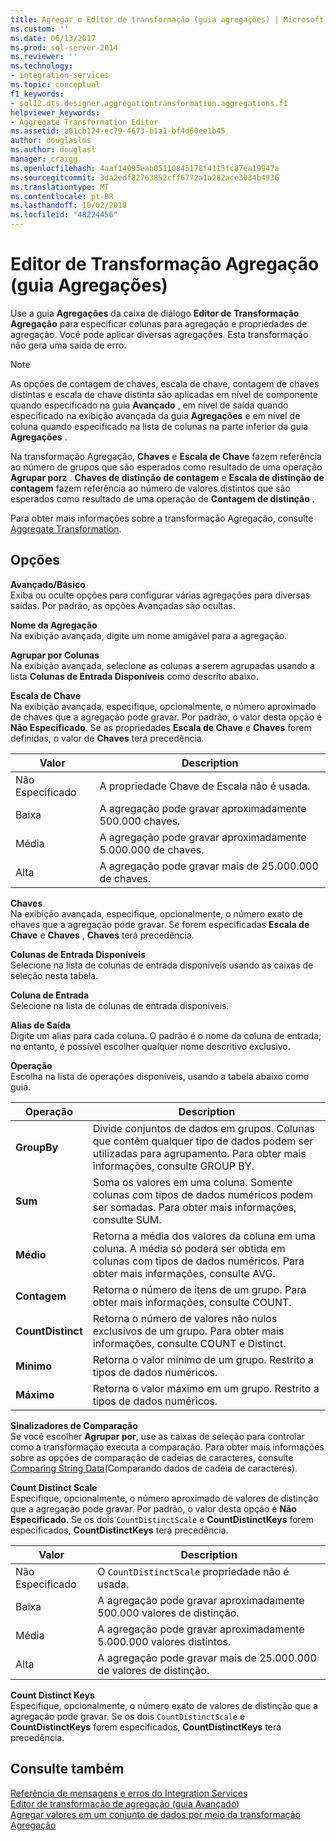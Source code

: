 ```yaml
---
title: Agregar o Editor de transformação (guia agregações) | Microsoft Docs
ms.custom: ''
ms.date: 06/13/2017
ms.prod: sql-server-2014
ms.reviewer: ''
ms.technology:
- integration-services
ms.topic: conceptual
f1_keywords:
- sql12.dts.designer.aggregationtransformation.aggregations.f1
helpviewer_keywords:
- Aggregate Transformation Editor
ms.assetid: a01cb124-ec79-4673-b1a1-bf4d60ee1b45
author: douglaslms
ms.author: douglasl
manager: craigg
ms.openlocfilehash: 4aaf14095eab05110845178f4115fc87ea19947a
ms.sourcegitcommit: 3da2edf82763852cff6772a1a282ace3034b4936
ms.translationtype: MT
ms.contentlocale: pt-BR
ms.lasthandoff: 10/02/2018
ms.locfileid: "48224456"
---
```

# <a name="aggregate-transformation-editor-aggregations-tab"></a>Editor de Transformação Agregação (guia Agregações)
  Use a guia **Agregações** da caixa de diálogo **Editor de Transformação Agregação** para especificar colunas para agregação e propriedades de agregação. Você pode aplicar diversas agregações. Esta transformação não gera uma saída de erro.  
  
> [!NOTE]  
>  As opções de contagem de chaves, escala de chave, contagem de chaves distintas e escala de chave distinta são aplicadas em nível de componente quando especificado na guia **Avançado** , em nível de saída quando especificado na exibição avançada da guia **Agregações** e em nível de coluna quando especificado na lista de colunas na parte inferior da guia **Agregações** .  
>   
>  Na transformação Agregação, **Chaves** e **Escala de Chave** fazem referência ao número de grupos que são esperados como resultado de uma operação **Agrupar porz** . **Chaves de distinção de contagem** e **Escala de distinção de contagem** fazem referência ao número de valores distintos que são esperados como resultado de uma operação de **Contagem de distinção** .  
  
 Para obter mais informações sobre a transformação Agregação, consulte [Aggregate Transformation](data-flow/transformations/aggregate-transformation.md).  
  
## <a name="options"></a>Opções  
 **Avançado/Básico**  
 Exiba ou oculte opções para configurar várias agregações para diversas saídas. Por padrão, as opções Avançadas são ocultas.  
  
 **Nome da Agregação**  
 Na exibição avançada, digite um nome amigável para a agregação.  
  
 **Agrupar por Colunas**  
 Na exibição avançada, selecione as colunas a serem agrupadas usando a lista **Colunas de Entrada Disponíveis** como descrito abaixo.  
  
 **Escala de Chave**  
 Na exibição avançada, especifique, opcionalmente, o número aproximado de chaves que a agregação pode gravar. Por padrão, o valor desta opção é **Não Especificado**. Se as propriedades **Escala de Chave** e **Chaves** forem definidas, o valor de **Chaves** terá precedência.  
  
|Valor|Description|  
|-----------|-----------------|  
|Não Especificado|A propriedade Chave de Escala não é usada.|  
|Baixa|A agregação pode gravar aproximadamente 500.000 chaves.|  
|Média|A agregação pode gravar aproximadamente 5.000.000 de chaves.|  
|Alta|A agregação pode gravar mais de 25.000.000 de chaves.|  
  
 **Chaves**  
 Na exibição avançada, especifique, opcionalmente, o número exato de chaves que a agregação pode gravar. Se forem especificadas **Escala de Chave** e **Chaves** , **Chaves** terá precedência.  
  
 **Colunas de Entrada Disponíveis**  
 Selecione na lista de colunas de entrada disponíveis usando as caixas de seleção nesta tabela.  
  
 **Coluna de Entrada**  
 Selecione na lista de colunas de entrada disponíveis.  
  
 **Alias de Saída**  
 Digite um alias para cada coluna. O padrão é o nome da coluna de entrada; no entanto, é possível escolher qualquer nome descritivo exclusivo.  
  
 **Operação**  
 Escolha na lista de operações disponíveis, usando a tabela abaixo como guia.  
  
|Operação|Description|  
|---------------|-----------------|  
|**GroupBy**|Divide conjuntos de dados em grupos. Colunas que contêm qualquer tipo de dados podem ser utilizadas para agrupamento. Para obter mais informações, consulte GROUP BY.|  
|**Sum**|Soma os valores em uma coluna. Somente colunas com tipos de dados numéricos podem ser somadas. Para obter mais informações, consulte SUM.|  
|**Médio**|Retorna a média dos valores da coluna em uma coluna. A média só poderá ser obtida em colunas com tipos de dados numéricos. Para obter mais informações, consulte AVG.|  
|**Contagem**|Retorna o número de itens de um grupo. Para obter mais informações, consulte COUNT.|  
|**CountDistinct**|Retorna o número de valores não nulos exclusivos de um grupo. Para obter mais informações, consulte COUNT e Distinct.|  
|**Mínimo**|Retorna o valor mínimo de um grupo. Restrito a tipos de dados numéricos.|  
|**Máximo**|Retorna o valor máximo em um grupo. Restrito a tipos de dados numéricos.|  
  
 **Sinalizadores de Comparação**  
 Se você escolher **Agrupar por**, use as caixas de seleção para controlar como a transformação executa a comparação. Para obter mais informações sobre as opções de comparação de cadeias de caracteres, consulte [Comparing String Data](data-flow/comparing-string-data.md)(Comparando dados de cadeia de caracteres).  
  
 **Count Distinct Scale**  
 Especifique, opcionalmente, o número aproximado de valores de distinção que a agregação pode gravar. Por padrão, o valor desta opção é **Não Especificado**. Se os dois `CountDistinctScale` e **CountDistinctKeys** forem especificados, **CountDistinctKeys** terá precedência.  
  
|Valor|Description|  
|-----------|-----------------|  
|Não Especificado|O `CountDistinctScale` propriedade não é usada.|  
|Baixa|A agregação pode gravar aproximadamente 500.000 valores de distinção.|  
|Média|A agregação pode gravar aproximadamente 5.000.000 valores distintos.|  
|Alta|A agregação pode gravar mais de 25.000.000 de valores de distinção.|  
  
 **Count Distinct Keys**  
 Especifique, opcionalmente, o número exato de valores de distinção que a agregação pode gravar. Se os dois `CountDistinctScale` e **CountDistinctKeys** forem especificados, **CountDistinctKeys** terá precedência.  
  
## <a name="see-also"></a>Consulte também  
 [Referência de mensagens e erros do Integration Services](../../2014/integration-services/integration-services-error-and-message-reference.md)   
 [Editor de transformação de agregação &#40;guia Avançado&#41;](../../2014/integration-services/aggregate-transformation-editor-advanced-tab.md)   
 [Agregar valores em um conjunto de dados por meio da transformação Agregação](data-flow/transformations/aggregate-values-in-a-dataset-by-using-the-aggregate-transformation.md)  
  
  

